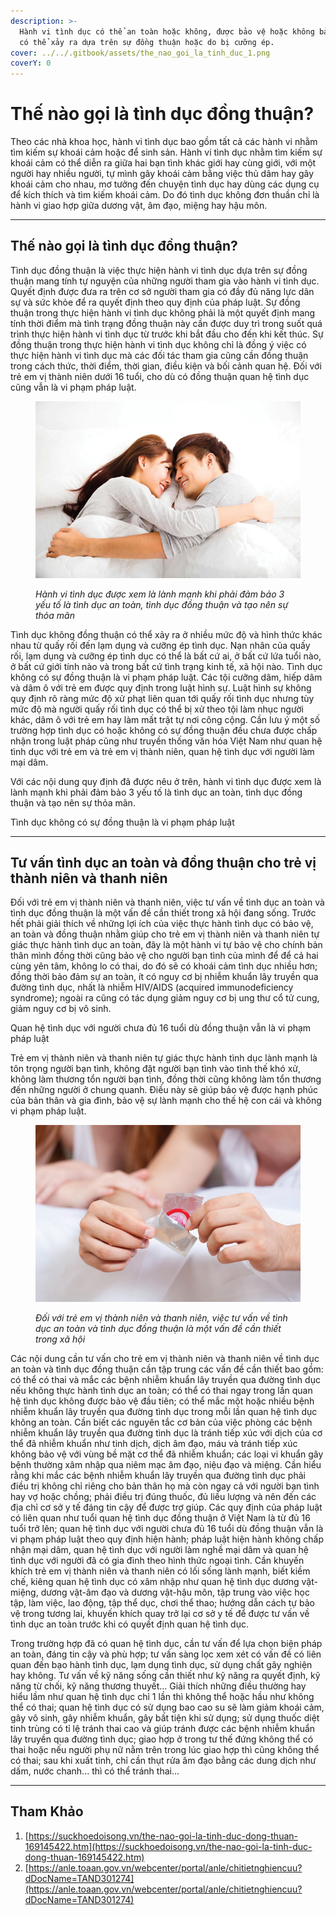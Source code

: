 ```yaml
---
description: >-
  Hành vi tình dục có thể an toàn hoặc không, được bảo vệ hoặc không bảo vệ, và
  có thể xảy ra dựa trên sự đồng thuận hoặc do bị cưỡng ép.
cover: ../../.gitbook/assets/the_nao_goi_la_tinh_duc_1.png
coverY: 0
---
```


# Thế nào gọi là tình dục đồng thuận?

Theo các nhà khoa học, hành vi tình dục bao gồm tất cả các hành vi nhằm tìm kiếm sự khoái cảm hoặc để sinh sản. Hành vi tình dục nhằm tìm kiếm sự khoái cảm có thể diễn ra giữa hai bạn tình khác giới hay cùng giới, với một người hay nhiều người, tự mình gây khoái cảm bằng việc thủ dâm hay gây khoái cảm cho nhau, mơ tưởng đến chuyện tình dục hay dùng các dụng cụ để kích thích và tìm kiếm khoái cảm. Do đó tình dục không đơn thuần chỉ là hành vi giao hợp giữa dương vật, âm đạo, miệng hay hậu môn.

***

## **Thế nào gọi là tình dục đồng thuận?**

Tình dục đồng thuận là việc thực hiện hành vi tình dục dựa trên sự đồng thuận mang tính tự nguyện của những người tham gia vào hành vi tình dục. Quyết định được đưa ra trên cơ sở người tham gia có đầy đủ năng lực dân sự và sức khỏe để ra quyết định theo quy định của pháp luật. Sự đồng thuận trong thực hiện hành vi tình dục không phải là một quyết định mang tính thời điểm mà tình trạng đồng thuận này cần được duy trì trong suốt quá trình thực hiện hành vi tình dục từ trước khi bắt đầu cho đến khi kết thúc. Sự đồng thuận trong thực hiện hành vi tình dục không chỉ là đồng ý việc có thực hiện hành vi tình dục mà các đối tác tham gia cũng cần đồng thuận trong cách thức, thời điểm, thời gian, điều kiện và bối cảnh quan hệ. Đối với trẻ em vị thành niên dưới 16 tuổi, cho dù có đồng thuận quan hệ tình dục cũng vẫn là vi phạm pháp luật.

<figure><img src="../../.gitbook/assets/image.png" alt=""><figcaption><p><em>Hành vi tình dục được xem là lành mạnh khi phải đảm bảo 3 yếu tố là tình dục an toàn, tình dục đồng thuận và tạo nên sự thỏa mãn</em></p></figcaption></figure>

Tình dục không đồng thuận có thể xảy ra ở nhiều mức độ và hình thức khác nhau từ quấy rối đến lạm dụng và cưỡng ép tình dục. Nạn nhân của quấy rối, lạm dụng và cưỡng ép tình dục có thể là bất cứ ai, ở bất cứ lứa tuổi nào, ở bất cứ giới tính nào và trong bất cứ tình trạng kinh tế, xã hội nào. Tình dục không có sự đồng thuận là vi phạm pháp luật. Các tội cưỡng dâm, hiếp dâm và dâm ô với trẻ em được quy định trong luật hình sự. Luật hình sự không quy định rõ ràng mức độ xử phạt liên quan tới quấy rối tình dục nhưng tùy mức độ mà người quấy rối tình dục có thể bị xử theo tội làm nhục người khác, dâm ô với trẻ em hay làm mất trật tự nơi công cộng. Cần lưu ý một số trường hợp tình dục có hoặc không có sự đồng thuận đều chưa được chấp nhận trong luật pháp cũng như truyền thống văn hóa Việt Nam như quan hệ tình dục với trẻ em và trẻ em vị thành niên, quan hệ tình dục với người làm mại dâm.

Với các nội dung quy định đã được nêu ở trên, hành vi tình dục được xem là lành mạnh khi phải đảm bảo 3 yếu tố là tình dục an toàn, tình dục đồng thuận và tạo nên sự thỏa mãn.

Tình dục không có sự đồng thuận là vi phạm pháp luật

***

## **Tư vấn tình dục an toàn và đồng thuận cho trẻ vị thành niên và thanh niên**

Đối với trẻ em vị thành niên và thanh niên, việc tư vấn về tình dục an toàn và tình dục đồng thuận là một vấn đề cần thiết trong xã hội đang sống. Trước hết phải giải thích về những lợi ích của việc thực hành tình dục có bảo vệ, an toàn và đồng thuận nhằm giúp cho  trẻ em vị thành niên và thanh niên tự giác thực hành tình dục an toàn, đây là một hành vi tự bảo vệ cho chính bản thân mình đồng thời cũng  bảo vệ cho người bạn tình của mình để để cả hai cùng yên tâm, không lo có thai, do đó sẽ có khoái cảm tình dục nhiều hơn; đồng thời bảo đảm sự an toàn, ít có nguy cơ bị nhiễm khuẩn lây truyền qua đường tình dục, nhất là nhiễm HIV/AIDS (acquired immunodeficiency syndrome); ngoài ra cũng có tác dụng giảm nguy cơ bị ung thư cổ tử cung, giảm nguy cơ bị vô sinh.

Quan hệ tình dục với người chưa đủ 16 tuổi dù đồng thuận vẫn là vi phạm pháp luật

Trẻ em vị thành niên và thanh niên tự giác thực hành tình dục lành mạnh là tôn trọng người bạn tình, không đặt người bạn tình vào tình thế khó xử, không làm thương tổn người bạn tình, đồng thời cũng không làm tổn thương đến những người ở chung quanh. Điều này sẽ giúp bảo vệ được hạnh phúc của bản thân và gia đình, bảo vệ sự lành mạnh cho thế hệ con cái và không vi phạm pháp luật.

<figure><img src="../../.gitbook/assets/image (1).png" alt=""><figcaption><p><em>Đối với trẻ em vị thành niên và thanh niên, việc tư vấn về tình dục an toàn và tình dục đồng thuận là một vấn đề cần thiết trong xã hội</em></p></figcaption></figure>

Các nội dung cần tư vấn cho trẻ em vị thành niên và thanh niên về tình dục an toàn và tình dục đồng thuận cần tập trung các vấn đề cần thiết bao gồm: có thể có thai và mắc các bệnh nhiễm khuẩn lây truyền qua đường tình dục nếu không thực hành tình dục an toàn; có thể có thai ngay trong lần quan hệ tình dục không được bảo vệ đầu tiên; có thể mắc một hoặc nhiều bệnh nhiễm khuẩn lây truyền qua đường tình dục trong mỗi lần quan hệ tình dục không an toàn. Cần biết các nguyên tắc cơ bản của việc phòng các bệnh nhiễm khuẩn lây truyền qua đường tình dục là tránh tiếp xúc với dịch của cơ thể đã nhiễm khuẩn như tinh dịch, dịch âm đạo, máu và tránh tiếp xúc không bảo vệ với vùng bề mặt cơ thể đã nhiễm khuẩn; các loại vi khuẩn gây bệnh thường xâm nhập qua niêm mạc âm đạo, niệu đạo và miệng. Cần hiểu rằng khi mắc các bệnh nhiễm khuẩn lây truyền qua đường tình dục phải điều trị không chỉ riêng cho bản thân họ mà còn ngay cả với người bạn tình hay vợ hoặc chồng; phải điều trị đúng thuốc, đủ liều lượng và nên đến các địa chỉ cơ sở y tế đáng tin cậy để được trợ giúp. Các quy định của pháp luật có liên quan như tuổi quan hệ tình dục đồng thuận ở Việt Nam là từ đủ 16 tuổi trở lên; quan hệ tình dục với người chưa đủ 16 tuổi dù đồng thuận vẫn là vi phạm pháp luật theo quy định hiện hành; pháp luật hiện hành không chấp nhận mại dâm, quan hệ tình dục với người làm nghề mại dâm và quan hệ tình dục với người đã có gia đình theo hình thức ngoại tình. Cần khuyến khích trẻ em vị thành niên và thanh niên có lối sống lành mạnh, biết kiềm chế, kiêng quan hệ tình dục có xâm nhập như quan hệ tình dục dương vật-miệng, dương vật-âm đạo và dương vật-hậu môn, tập trung vào việc học tập, làm việc, lao động, tập thể dục, chơi thể thao; hướng dẫn cách tự bảo vệ trong tương lai, khuyến khích quay trở lại cơ sở y tế để được tư vấn về tình dục an toàn trước khi có quyết định quan hệ tình dục.

Trong trường hợp đã có quan hệ tình dục, cần tư vấn để lựa chọn biện pháp an toàn, đáng tin cậy và phù hợp; tư vấn sàng lọc xem xét có vấn đề có liên quan đến bạo hành tình dục, lạm dụng tình dục, sử dụng chất gây nghiện hay không. Tư vấn về kỹ năng sống cần thiết như kỹ năng ra quyết định, kỹ năng từ chối, kỹ năng thương thuyết... Giải thích những điều thường hay hiểu lầm như quan hệ tình dục chỉ 1 lần thì không thể hoặc hầu như không thể có thai; quan hệ tình dục có sử dụng bao cao su sẽ làm giảm khoái cảm, gây vô sinh, gây nhiễm khuẩn, gây bất tiện khi sử dụng; sử dụng thuốc diệt tinh trùng có tỉ lệ tránh thai cao và giúp tránh được các bệnh nhiễm khuẩn lây truyền qua đường tình dục; giao hợp ở trong tư thế đứng không thể có thai hoặc nếu người phụ nữ nằm trên trong lúc giao hợp thì cũng không thể có thai; sau khi xuất tinh, chỉ cần thụt rửa âm đạo bằng các dung dịch như dấm, nước chanh... thì có thể tránh thai...

***

## Tham Khảo

1. [https://suckhoedoisong.vn/the-nao-goi-la-tinh-duc-dong-thuan-169145422.htm](https://suckhoedoisong.vn/the-nao-goi-la-tinh-duc-dong-thuan-169145422.htm)
2. [https://anle.toaan.gov.vn/webcenter/portal/anle/chitietnghiencuu?dDocName=TAND301274](https://anle.toaan.gov.vn/webcenter/portal/anle/chitietnghiencuu?dDocName=TAND301274)
